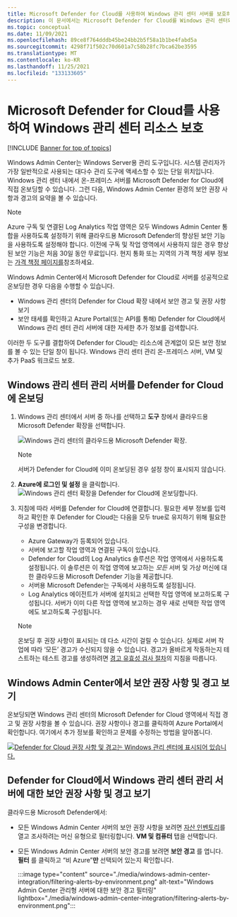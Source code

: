 ```yaml
---
title: Microsoft Defender for Cloud를 사용하여 Windows 관리 센터 서버를 보호하는 방법
description: 이 문서에서는 Microsoft Defender for Cloud를 Windows 관리 센터와 통합하는 방법을 설명합니다.
ms.topic: conceptual
ms.date: 11/09/2021
ms.openlocfilehash: 89ce8f764dddb45be24bb2b5f58a1b1be4fabd5a
ms.sourcegitcommit: 4298f71f502c70d601a7c58b28fc7bca62be3595
ms.translationtype: MT
ms.contentlocale: ko-KR
ms.lasthandoff: 11/25/2021
ms.locfileid: "133133605"
---
```

# <a name="protect-windows-admin-center-resources-with-microsoft-defender-for-cloud"></a>Microsoft Defender for Cloud를 사용하여 Windows 관리 센터 리소스 보호

[!INCLUDE [Banner for top of topics](./includes/banner.md)]

Windows Admin Center는 Windows Server용 관리 도구입니다. 시스템 관리자가 가장 일반적으로 사용되는 대다수 관리 도구에 액세스할 수 있는 단일 위치입니다. Windows 관리 센터 내에서 온-프레미스 서버를 Microsoft Defender for Cloud에 직접 온보딩할 수 있습니다. 그런 다음, Windows Admin Center 환경의 보안 권장 사항과 경고의 요약을 볼 수 있습니다.

> [!NOTE]
> Azure 구독 및 연결된 Log Analytics 작업 영역은 모두 Windows Admin Center 통합을 사용하도록 설정하기 위해 클라우드용 Microsoft Defender의 향상된 보안 기능을 사용하도록 설정해야 합니다.
> 이전에 구독 및 작업 영역에서 사용하지 않은 경우 향상된 보안 기능은 처음 30일 동안 무료입니다. 현지 통화 또는 지역의 가격 책정 세부 정보는 [가격 책정 페이지를](https://azure.microsoft.com/pricing/details/security-center/)참조하세요.
>

Windows Admin Center에서 Microsoft Defender for Cloud로 서버를 성공적으로 온보딩한 경우 다음을 수행할 수 있습니다.

* Windows 관리 센터의 Defender for Cloud 확장 내에서 보안 경고 및 권장 사항 보기
* 보안 태세를 확인하고 Azure Portal(또는 API를 통해) Defender for Cloud에서 Windows 관리 센터 관리 서버에 대한 자세한 추가 정보를 검색합니다.

이러한 두 도구를 결합하여 Defender for Cloud는 리소스에 관계없이 모든 보안 정보를 볼 수 있는 단일 창이 됩니다. Windows 관리 센터 관리 온-프레미스 서버, VM 및 추가 PaaS 워크로드 보호.

## <a name="onboard-windows-admin-center-managed-servers-into-defender-for-cloud"></a>Windows 관리 센터 관리 서버를 Defender for Cloud에 온보딩

1. Windows 관리 센터에서 서버 중 하나를 선택하고 **도구** 창에서 클라우드용 Microsoft Defender 확장을 선택합니다.

    ![Windows 관리 센터의 클라우드용 Microsoft Defender 확장.](./media/windows-admin-center-integration/onboarding-from-wac.png)

    > [!NOTE]
    > 서버가 Defender for Cloud에 이미 온보딩된 경우 설정 창이 표시되지 않습니다.

1. **Azure에 로그인 및 설정** 을 클릭합니다.
    ![Windows 관리 센터 확장을 Defender for Cloud에 온보딩합니다.](./media/windows-admin-center-integration/onboarding-from-wac-welcome.png)

1. 지침에 따라 서버를 Defender for Cloud에 연결합니다. 필요한 세부 정보를 입력하고 확인한 후 Defender for Cloud는 다음을 모두 true로 유지하기 위해 필요한 구성을 변경합니다.
    * Azure Gateway가 등록되어 있습니다.
    * 서버에 보고할 작업 영역과 연결된 구독이 있습니다.
    * Defender for Cloud의 Log Analytics 솔루션은 작업 영역에서 사용하도록 설정됩니다. 이 솔루션은 이 작업 영역에 보고하는 *모든* 서버 및 가상 머신에 대한 클라우드용 Microsoft Defender 기능을 제공합니다.
    * 서버용 Microsoft Defender는 구독에서 사용하도록 설정됩니다.
    * Log Analytics 에이전트가 서버에 설치되고 선택한 작업 영역에 보고하도록 구성됩니다. 서버가 이미 다른 작업 영역에 보고하는 경우 새로 선택한 작업 영역에도 보고하도록 구성됩니다.

    > [!NOTE]
    > 온보딩 후 권장 사항이 표시되는 데 다소 시간이 걸릴 수 있습니다. 실제로 서버 작업에 따라 ‘모든’ 경고가 수신되지 않을 수 있습니다. 경고가 올바르게 작동하는지 테스트하는 테스트 경고를 생성하려면 [경고 유효성 검사 절차](alert-validation.md)의 지침을 따릅니다.


## <a name="view-security-recommendations-and-alerts-in-windows-admin-center"></a>Windows Admin Center에서 보안 권장 사항 및 경고 보기

온보딩되면 Windows 관리 센터의 Microsoft Defender for Cloud 영역에서 직접 경고 및 권장 사항을 볼 수 있습니다. 권장 사항이나 경고를 클릭하여 Azure Portal에서 확인합니다. 여기에서 추가 정보를 확인하고 문제를 수정하는 방법을 알아봅니다.

[![Defender for Cloud 권장 사항 및 경고는 Windows 관리 센터에 표시되어 있습니다.](media/windows-admin-center-integration/asc-recommendations-and-alerts-in-wac.png)](media/windows-admin-center-integration/asc-recommendations-and-alerts-in-wac.png#lightbox)

## <a name="view-security-recommendations-and-alerts-for-windows-admin-center-managed-servers-in-defender-for-cloud"></a>Defender for Cloud에서 Windows 관리 센터 관리 서버에 대한 보안 권장 사항 및 경고 보기
클라우드용 Microsoft Defender에서:

* 모든 Windows Admin Center 서버의 보안 권장 사항을 보려면 [자산 인벤토리](asset-inventory.md)를 열고 조사하려는 머신 유형으로 필터링합니다. **VM 및 컴퓨터** 탭을 선택합니다.

* 모든 Windows Admin Center 서버의 보안 경고를 보려면 **보안 경고** 를 엽니다. **필터** 를 클릭하고 “비 Azure”**만** 선택되어 있는지 확인합니다.

    :::image type="content" source="./media/windows-admin-center-integration/filtering-alerts-by-environment.png" alt-text="Windows Admin Center 관리형 서버에 대한 보안 경고 필터링" lightbox="./media/windows-admin-center-integration/filtering-alerts-by-environment.png":::
